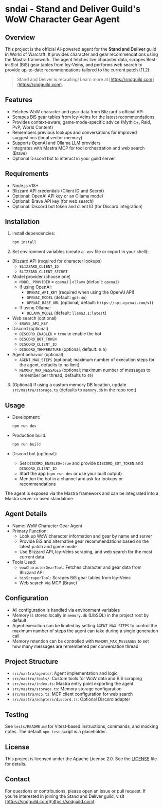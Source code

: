 # sndai - Stand and Deliver Guild's WoW Character Gear Agent

## Overview

This project is the official AI-powered agent for the **Stand and Deliver** guild in World of Warcraft. It provides character and gear recommendations using the Mastra framework. The agent fetches live character data, scrapes Best-in-Slot (BiS) gear tables from Icy-Veins, and performs web search to provide up-to-date recommendations tailored to the current patch (11.2).

> Stand and Deliver is recruiting! Learn more at [https://sndguild.com](https://sndguild.com).

## Features

- Fetches WoW character and gear data from Blizzard's official API
- Scrapes BiS gear tables from Icy-Veins for the latest recommendations
- Provides context-aware, game-mode-specific advice (Mythic+, Raid, PvP, World Content)
- Remembers previous lookups and conversations for improved suggestions (local vector memory)
- Supports OpenAI and Ollama LLM providers
- Integrates with Mastra MCP for tool orchestration and web search (Brave)
- Optional Discord bot to interact in your guild server

## Requirements

- Node.js v18+
- Blizzard API credentials (Client ID and Secret)
- Optional: OpenAI API key or an Ollama model
- Optional: Brave API key (for web search)
- Optional: Discord bot token and client ID (for Discord integration)

## Installation

1. Install dependencies:

   ```bash
   npm install
   ```

2. Set environment variables (create a `.env` file or export in your shell):

- Blizzard API (required for character lookups)
  - `BLIZZARD_CLIENT_ID`
  - `BLIZZARD_CLIENT_SECRET`
- Model provider (choose one)
  - `MODEL_PROVIDER` = `openai` | `ollama` (default: `openai`)
  - If using OpenAI:
    - `OPENAI_API_KEY` (required when using the OpenAI API)
    - `OPENAI_MODEL` (default: `gpt-4o`)
    - `OPENAI_BASE_URL` (optional; default: `https://api.openai.com/v1`)
  - If using Ollama:
    - `OLLAMA_MODEL` (default: `llama3.1:latest`)
- Web search (optional)
  - `BRAVE_API_KEY`
- Discord (optional)
  - `DISCORD_ENABLED` = `true` to enable the bot
  - `DISCORD_BOT_TOKEN`
  - `DISCORD_CLIENT_ID`
  - `DISCORD_TEMPERATURE` (optional; default: `0.5`)
- Agent behavior (optional)
  - `AGENT_MAX_STEPS` (optional; maximum number of execution steps for the agent, defaults to no limit)
  - `MEMORY_MAX_MESSAGES` (optional; maximum number of messages to remember per thread, defaults to `40`)

3. (Optional) If using a custom memory DB location, update `src/mastra/storage.ts` (defaults to `memory.db` in the repo root).

## Usage

- Development:

  ```bash
  npm run dev
  ```

- Production build:

  ```bash
  npm run build
  ```

- Discord bot (optional):
  - Set `DISCORD_ENABLED=true` and provide `DISCORD_BOT_TOKEN` and `DISCORD_CLIENT_ID`
  - Start the app (`npm run dev` or use your built output)
  - Mention the bot in a channel and ask for lookups or recommendations

The agent is exposed via the Mastra framework and can be integrated into a Mastra server or used standalone.

## Agent Details

- Name: WoW Character Gear Agent
- Primary Function:
  - Look up WoW character information and gear by name and server
  - Provide BiS and alternative gear recommendations based on the latest patch and game mode
  - Use Blizzard API, Icy-Veins scraping, and web search for the most current data
- Tools Used:
  - `wowCharacterGearTool`: Fetches character and gear data from Blizzard API
  - `bisScraperTool`: Scrapes BiS gear tables from Icy-Veins
  - Web search via MCP (Brave)

## Configuration

- All configuration is handled via environment variables
- Memory is stored locally in `memory.db` (LibSQL) in the project root by default
- Agent execution can be limited by setting `AGENT_MAX_STEPS` to control the maximum number of steps the agent can take during a single generation call
- Memory retention can be controlled with `MEMORY_MAX_MESSAGES` to set how many messages are remembered per conversation thread

## Project Structure

- `src/mastra/agents/`: Agent implementation and logic
- `src/mastra/tools/`: Custom tools for WoW data and BiS scraping
- `src/mastra/index.ts`: Mastra entry point exporting the agent
- `src/mastra/storage.ts`: Memory storage configuration
- `src/mastra/mcp.ts`: MCP client configuration for web search
- `src/mastra/adapters/discord.ts`: Optional Discord adapter

## Testing

See `tests/README.md` for Vitest-based instructions, commands, and mocking notes. The default `npm test` script is a placeholder.

## License

This project is licensed under the Apache License 2.0. See the [LICENSE](LICENSE) file for details.

## Contact

For questions or contributions, please open an issue or pull request. If you're interested in joining the Stand and Deliver guild, visit [https://sndguild.com](https://sndguild.com).
